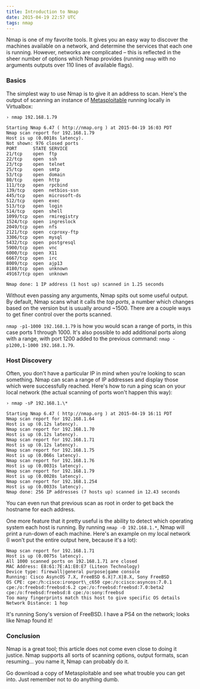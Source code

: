 ```yaml
---
title: Introduction to Nmap
date: 2015-04-19 22:57 UTC
tags: nmap
---
```


Nmap is one of my favorite tools. It gives you an easy way to discover the machines available on a network, and determine the services that each one is running. However, networks are complicated – this is reflected in the sheer number of options which Nmap provides (running `nmap` with no arguments outputs over 110 lines of available flags).

### Basics

The simplest way to use Nmap is to give it an address to scan. Here's the output of scanning an instance of [Metasploitable][1] running locally in Virtualbox:

	› nmap 192.168.1.79
	
	Starting Nmap 6.47 ( http://nmap.org ) at 2015-04-19 16:03 PDT
	Nmap scan report for 192.168.1.79
	Host is up (0.0018s latency).
	Not shown: 976 closed ports
	PORT      STATE SERVICE
	21/tcp    open  ftp
	22/tcp    open  ssh
	23/tcp    open  telnet
	25/tcp    open  smtp
	53/tcp    open  domain
	80/tcp    open  http
	111/tcp   open  rpcbind
	139/tcp   open  netbios-ssn
	445/tcp   open  microsoft-ds
	512/tcp   open  exec
	513/tcp   open  login
	514/tcp   open  shell
	1099/tcp  open  rmiregistry
	1524/tcp  open  ingreslock
	2049/tcp  open  nfs
	2121/tcp  open  ccproxy-ftp
	3306/tcp  open  mysql
	5432/tcp  open  postgresql
	5900/tcp  open  vnc
	6000/tcp  open  X11
	6667/tcp  open  irc
	8009/tcp  open  ajp13
	8180/tcp  open  unknown
	49167/tcp open  unknown
	
	Nmap done: 1 IP address (1 host up) scanned in 1.25 seconds

Without even passing any arguments, Nmap spits out some useful output. By default, Nmap scans what it calls the *top ports*, a number which changes based on the version but is usually around \~1500. There are a couple ways to get finer control over the ports scanned.

`nmap -p1-1000 192.168.1.79` is how you would scan a range of ports, in this case ports 1 through 1000. It's also possible to add additional ports along with a range, with port 1200 added to the previous command: `nmap -p1200,1-1000 192.168.1.79`.

### Host Discovery

Often, you don't have a particular IP in mind when you're looking to scan something. Nmap can scan a range of IP addresses and display those which were successfully reached. Here's how to run a ping scan on your local network (the actual scanning of ports won't happen this way):

	› nmap -sP 192.168.1.\*
	
	Starting Nmap 6.47 ( http://nmap.org ) at 2015-04-19 16:11 PDT
	Nmap scan report for 192.168.1.64
	Host is up (0.12s latency).
	Nmap scan report for 192.168.1.70
	Host is up (0.12s latency).
	Nmap scan report for 192.168.1.71
	Host is up (0.12s latency).
	Nmap scan report for 192.168.1.75
	Host is up (0.066s latency).
	Nmap scan report for 192.168.1.76
	Host is up (0.0031s latency).
	Nmap scan report for 192.168.1.79
	Host is up (0.0028s latency).
	Nmap scan report for 192.168.1.254
	Host is up (0.0033s latency).
	Nmap done: 256 IP addresses (7 hosts up) scanned in 12.43 seconds

You can even run that previous scan as root in order to get back the hostname for each address.

One more feature that it pretty useful is the ability to detect which operating system each host is running. By running `nmap -O 192.168.1.*`, Nmap will print a run-down of each machine. Here's an example on my local network (I won't put the entire output here, because it's a lot):

	Nmap scan report for 192.168.1.71
	Host is up (0.0075s latency).
	All 1000 scanned ports on 192.168.1.71 are closed
	MAC Address: E8:61:7E:A1:E0:E7 (Liteon Technology)
	Device type: firewall|general purpose|game console
	Running: Cisco AsyncOS 7.X, FreeBSD 6.X|7.X|8.X, Sony FreeBSD
	OS CPE: cpe:/h:cisco:ironport\_c650 cpe:/o:cisco:asyncos:7.0.1 cpe:/o:freebsd:freebsd:6.2 cpe:/o:freebsd:freebsd:7.0:beta2 cpe:/o:freebsd:freebsd:8 cpe:/o:sony:freebsd
	Too many fingerprints match this host to give specific OS details
	Network Distance: 1 hop

It's running Sony's version of FreeBSD. I have a PS4 on the network; looks like Nmap found it!

### Conclusion

Nmap is a great tool; this article does not come even close to doing it justice. Nmap supports all sorts of scanning options, output formats, scan resuming... you name it, Nmap can probably do it.

Go download a copy of Metasploitable and see what trouble you can get into. Just remember not to do anything dumb.

[1]:	http://sourceforge.net/projects/metasploitable/